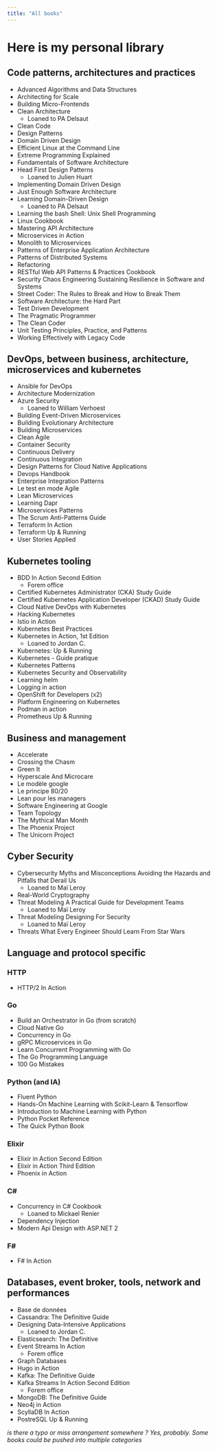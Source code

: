 ```yaml
---
title: "All books"
---
```


# Here is my personal library

## Code patterns, architectures and practices

- Advanced Algorithms and Data Structures
- Architecting for Scale
- Building Micro-Frontends
- Clean Architecture
  - Loaned to PA Delsaut
- Clean Code
- Design Patterns
- Domain Driven Design
- Efficient Linux at the Command Line
- Extreme Programming Explained
- Fundamentals of Software Architecture
- Head First Design Patterns
  - Loaned to Julien Huart
- Implementing Domain Driven Design
- Just Enough Software Architecture
- Learning Domain-Driven Design
  - Loaned to PA Delsaut
- Learning the bash Shell: Unix Shell Programming
- Linux Cookbook
- Mastering API Architecture
- Microservices in Action
- Monolith to Microservices
- Patterns of Enterprise Application Architecture
- Patterns of Distributed Systems
- Refactoring
- RESTful Web API Patterns & Practices Cookbook
- Security Chaos Engineering Sustaining Resilience in Software and Systems
- Street Coder: The Rules to Break and How to Break Them
- Software Architecture: the Hard Part
- Test Driven Development
- The Pragmatic Programmer
- The Clean Coder
- Unit Testing Principles, Practice, and Patterns
- Working Effectively with Legacy Code

## DevOps, between business, architecture, microservices and kubernetes

- Ansible for DevOps
- Architecture Modernization
- Azure Security
  - Loaned to William Verhoest
- Building Event-Driven Microservices
- Building Evolutionary Architecture
- Building Microservices
- Clean Agile
- Container Security
- Continuous Delivery
- Continuous Integration
- Design Patterns for Cloud Native Applications
- Devops Handbook
- Enterprise Integration Patterns
- Le test en mode Agile
- Lean Microservices
- Learning Dapr
- Microservices Patterns
- The Scrum Anti-Patterns Guide
- Terraform In Action
- Terraform Up & Running
- User Stories Applied

## Kubernetes tooling

- BDD In Action Second Edition
  - Forem office
- Certified Kubernetes Administrator (CKA) Study Guide
- Certified Kubernetes Application Developer (CKAD) Study Guide
- Cloud Native DevOps with Kubernetes
- Hacking Kubernetes
- Istio in Action
- Kubernetes Best Practices
- Kubernetes in Action, 1st Edition
  - Loaned to Jordan C.
- Kubernetes: Up & Running
- Kubernetes - Guide pratique
- Kubernetes Patterns
- Kubernetes Security and Observability
- Learning helm
- Logging in action
- OpenShift for Developers (x2)
- Platform Engineering on Kubernetes
- Podman in action
- Prometheus Up & Running

## Business and management

- Accelerate
- Crossing the Chasm
- Green It
- Hyperscale And Microcare
- Le modèle google
- Le principe 80/20
- Lean pour les managers
- Software Engineering at Google
- Team Topology
- The Mythical Man Month
- The Phoenix Project
- The Unicorn Project

## Cyber Security

- Cybersecurity Myths and Misconceptions Avoiding the Hazards and Pitfalls that Derail Us
  - Loaned to Maï Leroy
- Real-World Cryptography
- Threat Modeling A Practical Guide for Development Teams
  - Loaned to Maï Leroy
- Threat Modeling Designing For Security
  - Loaned to Maï Leroy
- Threats What Every Engineer Should Learn From Star Wars

## Language and protocol specific

### HTTP

- HTTP/2 In Action

### Go

- Build an Orchestrator in Go (from scratch)
- Cloud Native Go
- Concurrency in Go
- gRPC Microservices in Go
- Learn Concurrent Programming with Go
- The Go Programming Language
- 100 Go Mistakes

### Python (and IA)

- Fluent Python
- Hands-On Machine Learning with Scikit-Learn & Tensorflow
- Introduction to Machine Learning with Python
- Python Pocket Reference
- The Quick Python Book

### Elixir

- Elixir in Action Second Edition
- Elixir in Action Third Edition
- Phoenix in Action

### C#

- Concurrency in C# Cookbook
  - Loaned to Mickael Renier
- Dependency Injection
- Modern Api Design with ASP.NET 2

### F#

- F# In Action

## Databases, event broker, tools, network and performances

- Base de données
- Cassandra: The Definitive Guide
- Designing Data-Intensive Applications
  - Loaned to Jordan C.
- Elasticsearch: The Definitive
- Event Streams In Action
  - Forem office
- Graph Databases
- Hugo in Action
- Kafka: The Definitive Guide
- Kafka Streams In Action Second Edition
  - Forem office
- MongoDB: The Definitive Guide
- Neo4j in Action
- ScyllaDB In Action
- PostreSQL Up & Running

_is there a typo or miss arrangement somewhere ? Yes, probably. Some books could be pushed into multiple categories_

